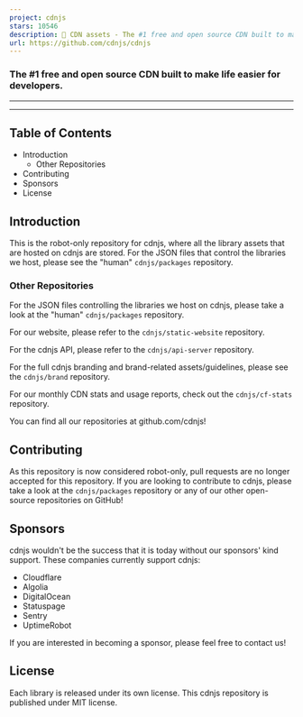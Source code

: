 ```yaml
---
project: cdnjs
stars: 10546
description: 🤖 CDN assets - The #1 free and open source CDN built to make life easier for developers.
url: https://github.com/cdnjs/cdnjs
---
```


### The #1 free and open source CDN built to make life easier for developers.

* * *

* * *

Table of Contents
-----------------

-   Introduction
    -   Other Repositories
-   Contributing
-   Sponsors
-   License

Introduction
------------

This is the robot-only repository for cdnjs, where all the library assets that are hosted on cdnjs are stored. For the JSON files that control the libraries we host, please see the "human" `cdnjs/packages` repository.

### Other Repositories

For the JSON files controlling the libraries we host on cdnjs, please take a look at the "human" `cdnjs/packages` repository.

For our website, please refer to the `cdnjs/static-website` repository.

For the cdnjs API, please refer to the `cdnjs/api-server` repository.

For the full cdnjs branding and brand-related assets/guidelines, please see the `cdnjs/brand` repository.

For our monthly CDN stats and usage reports, check out the `cdnjs/cf-stats` repository.

You can find all our repositories at github.com/cdnjs!

Contributing
------------

As this repository is now considered robot-only, pull requests are no longer accepted for this repository. If you are looking to contribute to cdnjs, please take a look at the `cdnjs/packages` repository or any of our other open-source repositories on GitHub!

Sponsors
--------

cdnjs wouldn't be the success that it is today without our sponsors' kind support. These companies currently support cdnjs:

-   Cloudflare
-   Algolia
-   DigitalOcean
-   Statuspage
-   Sentry
-   UptimeRobot

If you are interested in becoming a sponsor, please feel free to contact us!

License
-------

Each library is released under its own license. This cdnjs repository is published under MIT license.
